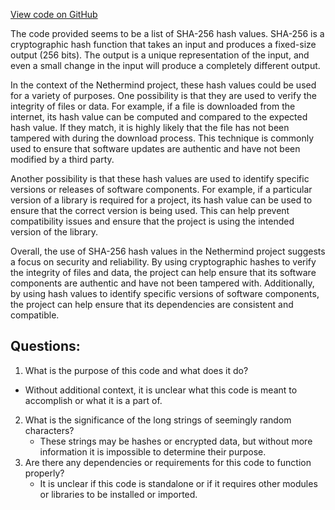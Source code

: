 [View code on GitHub](https://github.com/NethermindEth/nethermind/src/bench_precompiles/vectors/sha256/current/input_param_scalar_24_gas_72.csv)

The code provided seems to be a list of SHA-256 hash values. SHA-256 is a cryptographic hash function that takes an input and produces a fixed-size output (256 bits). The output is a unique representation of the input, and even a small change in the input will produce a completely different output. 

In the context of the Nethermind project, these hash values could be used for a variety of purposes. One possibility is that they are used to verify the integrity of files or data. For example, if a file is downloaded from the internet, its hash value can be computed and compared to the expected hash value. If they match, it is highly likely that the file has not been tampered with during the download process. This technique is commonly used to ensure that software updates are authentic and have not been modified by a third party.

Another possibility is that these hash values are used to identify specific versions or releases of software components. For example, if a particular version of a library is required for a project, its hash value can be used to ensure that the correct version is being used. This can help prevent compatibility issues and ensure that the project is using the intended version of the library.

Overall, the use of SHA-256 hash values in the Nethermind project suggests a focus on security and reliability. By using cryptographic hashes to verify the integrity of files and data, the project can help ensure that its software components are authentic and have not been tampered with. Additionally, by using hash values to identify specific versions of software components, the project can help ensure that its dependencies are consistent and compatible.
## Questions: 
 1. What is the purpose of this code and what does it do?
   - Without additional context, it is unclear what this code is meant to accomplish or what it is a part of.
2. What is the significance of the long strings of seemingly random characters?
   - These strings may be hashes or encrypted data, but without more information it is impossible to determine their purpose.
3. Are there any dependencies or requirements for this code to function properly?
   - It is unclear if this code is standalone or if it requires other modules or libraries to be installed or imported.